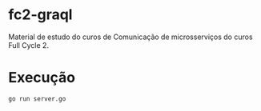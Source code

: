 # fc2-graql

Material de estudo do curos de Comunicação de microsserviços do curos Full Cycle 2.

# Execução 

````shell
go run server.go
````
